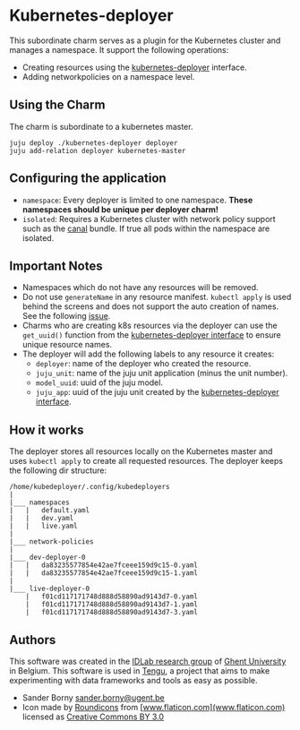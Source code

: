 
# Kubernetes-deployer
This subordinate charm serves as a plugin for the Kubernetes cluster and manages a namespace. It support the following operations:
 - Creating resources using the [kubernetes-deployer](https://github.com/tengu-team/interface-kubernetes-deployer) interface.
 - Adding networkpolicies on a namespace level.

## Using the Charm
The charm is subordinate to a kubernetes master.
```
juju deploy ./kubernetes-deployer deployer
juju add-relation deployer kubernetes-master
```
## Configuring the application
- `namespace`: Every deployer is limited to one namespace. **These namespaces should be unique per deployer charm!**
- `isolated`: Requires a Kubernetes cluster with network policy support such as the [canal](https://jujucharms.com/canonical-kubernetes-canal/) bundle. If true all pods within the namespace are isolated.

## Important Notes
- Namespaces which do not have any resources will be removed.
- Do not use `generateName` in any resource manifest. `kubectl apply` is used behind the screens and does not support the auto creation of names. See the following [issue](https://github.com/kubernetes/kubernetes/pull/44527).
- Charms who are creating k8s resources via the deployer can use the `get_uuid()` function from the [kubernetes-deployer interface](https://github.com/tengu-team/interface-kubernetes-deployer) to ensure unique resource names. 
- The deployer will add the following labels to any resource it creates:
    - `deployer`: name of the deployer who created the resource.
    - `juju_unit`: name of the juju unit application (minus the unit number).
    - `model_uuid`: uuid of the juju model.
    - `juju_app`: uuid of the juju unit created by the [kubernetes-deployer interface](https://github.com/tengu-team/interface-kubernetes-deployer).

## How it works

The deployer stores all resources locally on the Kubernetes master and uses `kubectl apply` to create all requested resources. The deployer keeps the following dir structure: 
```
/home/kubedeployer/.config/kubedeployers
|   
|___ namespaces
|   |   default.yaml
|   |   dev.yaml
|   |   live.yaml
|
|___ network-policies
|
|___ dev-deployer-0
|   |   da83235577854e42ae7fceee159d9c15-0.yaml
|   |   da83235577854e42ae7fceee159d9c15-1.yaml
|
|___ live-deployer-0
    |   f01cd117171748d888d58890ad9143d7-0.yaml
    |   f01cd117171748d888d58890ad9143d7-1.yaml
    |   f01cd117171748d888d58890ad9143d7-3.yaml
```

## Authors

This software was created in the [IDLab research group](https://www.ugent.be/ea/idlab) of [Ghent University](https://www.ugent.be) in Belgium. This software is used in [Tengu](https://tengu.io), a project that aims to make experimenting with data frameworks and tools as easy as possible.

 - Sander Borny <sander.borny@ugent.be>
 - Icon made by [Roundicons](http://www.freepik.com) from [www.flaticon.com](www.flaticon.com) licensed as [Creative Commons BY 3.0](http://creativecommons.org/licenses/by/3.0/)
